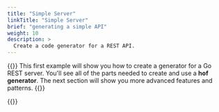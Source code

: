 ```yaml
---
title: "Simple Server"
linkTitle: "Simple Server"
brief: "generating a simple API"
weight: 10
description: >
  Create a code generator for a REST API.
---
```


{{<lead>}}
This first example will show you how to
create a generator for a Go REST server.
You'll see all of the parts needed
to create and use a __hof generator__.
The next section will show you
more advanced features and patterns.
{{</lead>}}


{{<childpages childBriefs="true">}}
